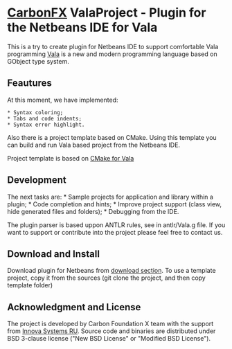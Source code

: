 [CarbonFX](http://carbonfx.org) ValaProject - Plugin for the Netbeans IDE for Vala
===============================================================================

This is a try to create plugin for Netbeans IDE to support comfortable Vala programming
[Vala](http://live.gnome.org/Vala) is a new and modern programming language based on GObject type system.

Feautures
-------------------------------------------------------------------------------

At this moment, we have implemented:
	
	* Syntax coloring;
	* Tabs and code indents;
	* Syntax error highlight.
	
Also there is a project template based on CMake.
Using this template you can build and run Vala based project from the Netbeans IDE.

Project template is based on 
[CMake for Vala](http://westhoffswelt.de/blog/0043_build_vala_projects_with_cmake_macros.html) 

Development
-------------------------------------------------------------------------------

The next tasks are:
	* Sample projects for application and library within a plugin;
	* Code completion and hints;
	* Improve project support (class view, hide generated files and folders);
	* Debugging from the IDE.
	
The plugin parser is based uppon ANTLR rules, see in antlr/Vala.g file.
If you want to support or contribute into the project please feel free to contact us.

Download and Install
-------------------------------------------------------------------------------

Download plugin for Netbeans from [download section](netbeans-valaproject/downloads).
To use a template project, copy it from the sources (git clone the project, and then copy template folder)

Acknowledgment and License
-------------------------------------------------------------------------------

The project is developed by Carbon Foundation X team with the support from [Innova Systems RU](http://www.inn.ru/).
Source code and binaries are distributed under BSD 3-clause license ("New BSD License" or "Modified BSD License").
